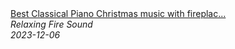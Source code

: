 <!--2024-01-14 01:04:00-->
<div class="yb">
  <a class="nodecor" href="/posts.html?relaks/best_classical_piano_christmas_music_with_fireplace_merry_christmas_2023_3">
    <img class="preview" data-videoid="L-T8TNFfoAk" src="https://i.ytimg.com/vi/L-T8TNFfoAk/hqdefault.jpg" align="middle" alt="">
  </a>
  <div class="inlbl text">
    <a class="nodecor" href="/posts.html?relaks/best_classical_piano_christmas_music_with_fireplace_merry_christmas_2023_3">Best Classical Piano Christmas music with fireplac...</a><br>
    <i class="smaller2">Relaxing Fire Sound</i><br>
    <i class="smaller3">2023-12-06</i>
  </div>
</div>
